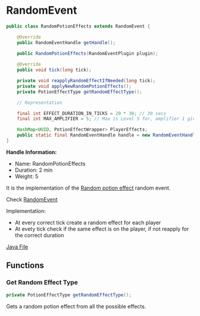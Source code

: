 # RandomEvent

```java
public class RandomPotionEffects extends RandomEvent {

    @Override
    public RandomEventHandle getHandle();
    
    public RandomPotionEffects(RandomEventPlugin plugin);

    @Override
    public void tick(long tick);

    private void reapplyRandomEffectIfNeeded(long tick);
    private void applyNewRandomPotionEffects();
    private PotionEffectType getRandomEffectType();

    // Representation

    final int EFFECT_DURATION_IN_TICKS = 20 * 30; // 30 secs
    final int MAX_AMPLIFIER = 5; // Max is Level 5 for, amplifier 1 gives level 2

    HashMap<UUID, PotionEffectWrapper> PlayerEffects;
    public static final RandomEventHandle handle = new RandomEventHandle();
}
```

__Handle Information:__

- Name: RandomPotionEffects
- Duration: 2 min
- Weight: 5

It is the implementation of the [Random potion effect](../../../RandomEventDescriptions/RandomPotionEffect.md) random event.

Check [RandomEvent](../RandomEvent.md)

Implementation:

- At every correct tick create a random effect for each player
- At evety tick check if the same effect is on the player, if not reapply for the correct duration

[Java File](../../../../src/main/java/antisocialgang/randomevents/domain/randomevents/RandomPotionEffects.java.java)

## Functions

### Get Random Effect Type

```java
private PotionEffectType getRandomEffectType();
```

Gets a random potion effect from all the possible effects.
